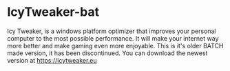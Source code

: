# IcyTweaker-bat
Icy Tweaker, is a windows platform optimizer that improves your personal computer to the most possible performance. It will make your internet way more better and make gaming even more enjoyable.  This is it's older BATCH made version, it has been discontinued. You can download the newest version at https://icytweaker.eu
